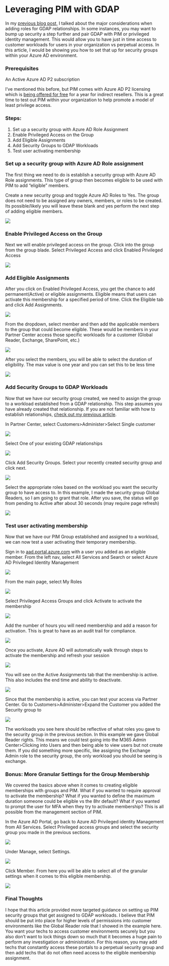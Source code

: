 # Leveraging PIM with GDAP

In my [previous blog post,](https://tminus365.com/what-roles-should-i-add-for-gdap/) I talked about the major considerations when adding roles for GDAP relationships. In some instances, you may want to bump up security a step further and pair GDAP with PIM or privileged identity management. This would allow you to have just in time access to customer workloads for users in your organization vs perpetual access. In this article, I would be showing you how to set that up for security groups within your Azure AD environment.

### Prerequisites

An Active Azure AD P2 subscription

I’ve mentioned this before, but PIM comes with Azure AD P2 licensing which is [being offered for free](https://docs.microsoft.com/en-us/partner-center/announcements/2021-october#12) for a year for indirect resellers. This is a great time to test out PIM within your organization to help promote a model of least privilege access.

### Steps:

1. Set up a security group with Azure AD Role Assignment
2. Enable Privileged Access on the Group
3. Add Eligible Assignments
4. Add Security Groups to GDAP Workloads
5. Test user activating membership

### Set up a security group with Azure AD Role assignment

The first thing we need to do is establish a security group with Azure AD Role assignments. This type of group then becomes eligible to be used with PIM to add “eligible” members.

Create a new security group and toggle Azure AD Roles to Yes. The group does not need to be assigned any owners, members, or roles to be created. Its possible/likely you will leave these blank and yes perform the next step of adding eligible members.

![](https://tminus365.com/wp-content/uploads/2022/03/pic20.png)

### Enable Privileged Access on the Group

Next we will enable privileged access on the group. Click into the group from the group blade. Select Privileged Access and click Enabled Privileged Access

![](https://tminus365.com/wp-content/uploads/2022/03/pic21.png)

### Add Eligible Assignments

After you click on Enabled Privileged Access, you get the chance to add permanent(Active) or eligible assignments. Eligible means that users can activate this membership for a specified period of time. Click the Eligible tab and click Add Assignments.

![](https://tminus365.com/wp-content/uploads/2022/03/pic22.png)

From the dropdown, select member and then add the applicable members to the group that could become eligible. These would be members in your Partner Center access those specific workloads for a customer (Global Reader, Exchange, SharePoint, etc.)

![](https://tminus365.com/wp-content/uploads/2022/03/pic23.png)

After you select the members, you will be able to select the duration of eligibility. The max value is one year and you can set this to be less time

![](https://tminus365.com/wp-content/uploads/2022/03/pic24.png)

### Add Security Groups to GDAP Workloads

Now that we have our security group created, we need to assign the group to a workload established from a GDAP relationship. This step assumes you have already created that relationship. If you are not familiar with how to establish relationships, [check out my previous article](https://tminus365.com/adding-gdap-relationships/).

In Partner Center, select Customers>Administer>Select Single customer

![](https://tminus365.com/wp-content/uploads/2022/03/pic25.png)

Select One of your existing GDAP relationships

![](https://tminus365.com/wp-content/uploads/2022/03/pic26.png)

Click Add Security Groups. Select your recently created security group and click next.

![](https://tminus365.com/wp-content/uploads/2022/03/pic27.png)

Select the appropriate roles based on the workload you want the security group to have access to. In this example, I made the security group Global Readers, so I am going to grant that role. After you save, the status will go from pending to Active after about 30 seconds (may require page refresh)

![](https://tminus365.com/wp-content/uploads/2022/03/pic28.png)

### Test user activating membership

Now that we have our PIM Group established and assigned to a workload, we can now test a user activating their temporary membership.&#x20;

Sign in to [aad.portal.azure.com](http://aad.portal.azure.com/) with a user you added as an eligible member. From the left nav, select All Services and Search or select Azure AD Privileged Identity Management

![](https://tminus365.com/wp-content/uploads/2022/03/pic29.png)

From the main page, select My Roles

![](https://tminus365.com/wp-content/uploads/2022/03/pic30.png)

Select Privileged Access Groups and click Activate to activate the membership

![](https://tminus365.com/wp-content/uploads/2022/03/pic31.png)

Add the number of hours you will need membership and add a reason for activation. This is great to have as an audit trail for compliance.

![](https://tminus365.com/wp-content/uploads/2022/03/pic32.png)

Once you activate, Azure AD will automatically walk through steps to activate the membership and refresh your session

![](https://tminus365.com/wp-content/uploads/2022/03/pic33.png)

You will see on the Active Assignments tab that the membership is active. This also includes the end time and ability to deactivate.

![](https://tminus365.com/wp-content/uploads/2022/03/pic34.png)

Since that the membership is active, you can test your access via Partner Center. Go to Customers>Administer>Expand the Customer you added the Security group to

![](https://tminus365.com/wp-content/uploads/2022/03/pic35.png)

The workloads you see here should be reflective of what roles you gave to the security group in the previous section. In this example we gave Global Reader rights. This means we could test going into the M365 Admin Center>Clicking into Users and then being able to view users but not create them. If you did something more specific, like assigning the Exchange Admin role to the security group, the only workload you should be seeing is exchange.

### Bonus: More Granular Settings for the Group Membership

We covered the basics above when it comes to creating eligible memberships with groups and PIM. What if you wanted to require approval to activate the membership? What if you wanted to define the maximum duration someone could be eligible vs the 8hr default? What if you wanted to prompt the user for MFA when they try to activate membership? This is all possible from the management section of PIM.

In the Azure AD Portal, go back to Azure AD Privileged identity Management from All Services. Select Privileged access groups and select the security group you made in the previous sections.

![](https://tminus365.com/wp-content/uploads/2022/03/pic36.png)

Under Manage, select Settings.

![](https://tminus365.com/wp-content/uploads/2022/03/pic37.png)

Click Member. From here you will be able to select all of the granular settings when it comes to this eligible membership.

![](https://tminus365.com/wp-content/uploads/2022/03/pic38.png)

### Final Thoughts

I hope that this article provided more targeted guidance on setting up PIM security groups that get assigned to GDAP workloads. I believe that PIM should be put into place for higher levels of permissions into customer environments like the Global Reader role that I showed in the example here. You want your techs to access customer environments securely but you also don’t want to lock things down so much that it becomes a huge pain to perform any investigation or administration. For this reason, you may add techs that constantly access these portals to a perpetual security group and then add techs that do not often need access to the eligible membership assignment.
